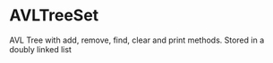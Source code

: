 # AVLTreeSet
AVL Tree with add, remove, find, clear and print methods. Stored in a doubly linked list
